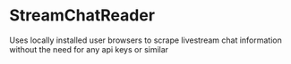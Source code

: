# StreamChatReader
 
Uses locally installed user browsers to scrape livestream chat information without the need for any api keys or similar
